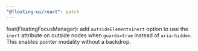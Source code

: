 ```yaml
---
"@floating-ui/react": patch
---
```


feat(FloatingFocusManager): add `outsideElementsInert` option to use the `inert` attribute on outside nodes when `guards=true` instead of `aria-hidden`. This enables pointer modality without a backdrop.
